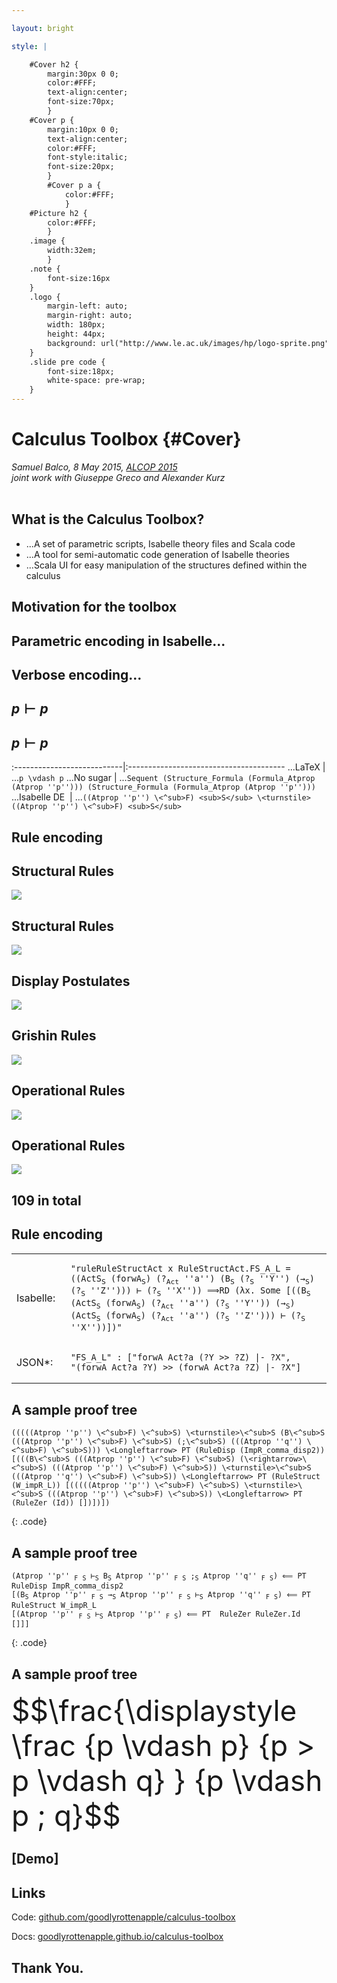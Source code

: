 ```yaml
---

layout: bright

style: |

    #Cover h2 {
        margin:30px 0 0;
        color:#FFF;
        text-align:center;
        font-size:70px;
        }
    #Cover p {
        margin:10px 0 0;
        text-align:center;
        color:#FFF;
        font-style:italic;
        font-size:20px;
        }
        #Cover p a {
            color:#FFF;
            }
    #Picture h2 {
        color:#FFF;
        }
    .image {
        width:32em;
        }
    .note {
        font-size:16px
    }
    .logo {
        margin-left: auto;
        margin-right: auto;
        width: 180px;
        height: 44px;
        background: url("http://www.le.ac.uk/images/hp/logo-sprite.png") no-repeat scroll 0% 0% / 100% auto transparent;
    }
    .slide pre code {
        font-size:18px;
        white-space: pre-wrap;
    }
---
```


# Calculus Toolbox {#Cover}

*Samuel Balco, 8 May 2015, [ALCOP 2015](http://www.appliedlogictudelft.nl/alcop-2015/)  
joint work with Giuseppe Greco and Alexander Kurz*
<br>
<br>

<div class="logo"></div>


## What is the Calculus Toolbox?

+   ...A set of parametric scripts, Isabelle theory files and Scala code
+   ...A tool for semi-automatic code generation of Isabelle theories
+   ...Scala UI for easy manipulation of the structures defined within the calculus

## **Motivation for the toolbox**

## **Parametric encoding in Isabelle...**

## **Verbose encoding...**

## **$p \vdash p$**

## $p \vdash p$


:---------------------------|:---------------------------------------
...LaTeX                       | ...`p \vdash p`
...No sugar                    | ...`Sequent (Structure_Formula (Formula_Atprop (Atprop ''p''))) (Structure_Formula (Formula_Atprop (Atprop ''p'')))`
...Isabelle&nbsp;DE&nbsp;&nbsp;| ...`((Atprop ''p'') \<^sub>F) <sub>S</sub> \<turnstile> ((Atprop ''p'') \<^sub>F) <sub>S</sub>`


## **Rule encoding**


## Structural Rules

<img class="image" src="https://rawgit.com/goodlyrottenapple/alcop2015/gh-pages/files/structural1.svg">

## Structural Rules

<img class="image" src="https://rawgit.com/goodlyrottenapple/alcop2015/gh-pages/files/structural2.svg">

## Display Postulates

<img class="image" src="https://rawgit.com/goodlyrottenapple/alcop2015/gh-pages/files/display.svg">

## Grishin Rules

<img class="image" src="https://rawgit.com/goodlyrottenapple/alcop2015/gh-pages/files/grishin.svg">

## Operational Rules

<img class="image" src="https://rawgit.com/goodlyrottenapple/alcop2015/gh-pages/files/op1.svg">

## Operational Rules

<img class="image" src="https://rawgit.com/goodlyrottenapple/alcop2015/gh-pages/files/op2.svg">


## **109 in total**

## Rule encoding

<table>
    <tr class="next">
        <td>Isabelle:&nbsp;&nbsp;</td>
        <td><pre><code>"ruleRuleStructAct x RuleStructAct.FS_A_L = ((ActS<sub>S</sub> (forwA<sub>S</sub>) (?<sub>Act</sub> ''a'') (B<sub>S</sub> (?<sub>S</sub> ''Y'') (→<sub>S</sub>) (?<sub>S</sub> ''Z''))) ⊢ (?<sub>S</sub> ''X'')) ⟹RD (λx. Some [((B<sub>S</sub> (ActS<sub>S</sub> (forwA<sub>S</sub>) (?<sub>Act</sub> ''a'') (?<sub>S</sub> ''Y'')) (→<sub>S</sub>) (ActS<sub>S</sub> (forwA<sub>S</sub>) (?<sub>Act</sub> ''a'') (?<sub>S</sub> ''Z''))) ⊢ (?<sub>S</sub> ''X''))])"</code></pre></td>
    </tr>
    <tr class="next">
        <td>JSON*: </td>
        <td><pre class="code"><code>"FS_A_L" : ["forwA Act?a (?Y >> ?Z) |- ?X", 
"(forwA Act?a ?Y) >> (forwA Act?a ?Z) |- ?X"]</code></pre></td>
    </tr>
</table>

 
## A sample proof tree

<pre markdown="1"><code>(((((Atprop ''p'') \&lt;^sub>F) \&lt;^sub>S) \&lt;turnstile>\&lt;^sub>S (B\&lt;^sub>S (((Atprop ''p'') \&lt;^sub>F) \&lt;^sub>S) (;\&lt;^sub>S) (((Atprop ''q'') \&lt;^sub>F) \&lt;^sub>S))) \&lt;Longleftarrow> PT (RuleDisp (ImpR_comma_disp2)) [(((B\&lt;^sub>S (((Atprop ''p'') \&lt;^sub>F) \&lt;^sub>S) (\&lt;rightarrow>\&lt;^sub>S) (((Atprop ''p'') \&lt;^sub>F) \&lt;^sub>S)) \&lt;turnstile>\&lt;^sub>S (((Atprop ''q'') \&lt;^sub>F) \&lt;^sub>S)) \&lt;Longleftarrow> PT (RuleStruct (W_impR_L)) [(((((Atprop ''p'') \&lt;^sub>F) \&lt;^sub>S) \&lt;turnstile>\&lt;^sub>S (((Atprop ''p'') \&lt;^sub>F) \&lt;^sub>S)) \&lt;Longleftarrow> PT (RuleZer (Id)) [])])])
</code></pre>
{: .code}


## A sample proof tree

<pre><code>(Atprop ''p'' <sub>F</sub> <sub>S</sub> ⊢<sub>S</sub> B<sub>S</sub> Atprop ''p'' <sub>F</sub> <sub>S</sub> ;<sub>S</sub> Atprop ''q'' <sub>F</sub> <sub>S</sub>) ⟸ PT  RuleDisp ImpR_comma_disp2  
[(B<sub>S</sub> Atprop ''p'' <sub>F</sub> <sub>S</sub> →<sub>S</sub> Atprop ''p'' <sub>F</sub> <sub>S</sub> ⊢<sub>S</sub> Atprop ''q'' <sub>F</sub> <sub>S</sub>) ⟸ PT  RuleStruct W_impR_L
[(Atprop ''p'' <sub>F</sub> <sub>S</sub> ⊢<sub>S</sub> Atprop ''p'' <sub>F</sub> <sub>S</sub>) ⟸ PT  RuleZer RuleZer.Id  []]]</code></pre>
{: .code}


## A sample proof tree

<div style="font-size:46px">
$$\frac{\displaystyle \frac
{p \vdash p}
{p > p \vdash q} }
{p \vdash p ; q}$$
</div>


## __[Demo]__

## Links

Code: [github.com/goodlyrottenapple/calculus-toolbox](https://github.com/goodlyrottenapple/calculus-toolbox/)

Docs: [goodlyrottenapple.github.io/calculus-toolbox](https://goodlyrottenapple.github.io/calculus-toolbox/)

## __Thank You.__
